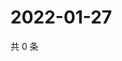 # 2022-01-27

共 0 条

<!-- BEGIN WEIBO -->
<!-- 最后更新时间 Thu Jan 27 2022 20:18:11 GMT+0800 (China Standard Time) -->

<!-- END WEIBO -->
